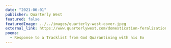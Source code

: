 ```yaml
---
date: "2021-06-01"
publisher: Quarterly West
featured: false
featuredImage: ../../images/quarterly-west-cover.jpeg
external_link: https://www.quarterlywest.com/domestication-feralization-wong
poems: 
  - Response to a Tracklist from God Quarantining with his Ex
---
```

